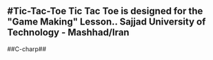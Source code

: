 #Tic-Tac-Toe
Tic Tac Toe is designed for the "Game Making" Lesson..
Sajjad University of Technology - Mashhad/Iran
---
##C-charp##